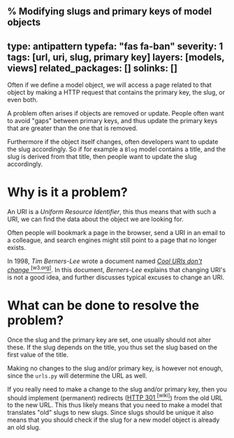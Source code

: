 % Modifying slugs and primary keys of model objects
---
type: antipattern
typefa: "fas fa-ban"
severity: 1
tags: [url, uri, slug, primary key]
layers: [models, views]
related_packages: []
solinks: []
---

Often if we define a model object, we will access a page
related to that object by making a HTTP request that contains
the primary key, the slug, or even both.

A problem often arises if objects are removed or update. People
often want to avoid "gaps" between primary keys, and thus update
the primary keys that are greater than the one that is removed.

Furthermore if the object itself changes, often developers want
to update the slug accordingly. So if for example a `Blog` model
contains a title, and the slug is derived from that title, then
people want to update the slug accordingly.

# Why is it a problem?

An URI is a *Uniform Resource Identifier*, this thus means that
with such a URI, we can find the data about the object we are looking
for.

Often people will bookmark a page in the browser, send a URI
in an email to a colleague, and search engines might still point
to a page that no longer exists.

In 1998, *Tim Berners-Lee* wrote a document named [*Cool URIs don't change*&nbsp;<sup>[w3.org]</sup>](https://www.w3.org/Provider/Style/URI.html).
In this document, *Berners-Lee* explains that changing URI's is not a good idea,
and further discusses typical excuses to change an URI.

# What can be done to resolve the problem?

Once the slug and the primary key are set, one usually should not alter these.
If the slug depends on the title, you thus set the slug based on the first
value of the title.

Making no changes to the slug and/or primary key, is however not enough, since
the `urls.py` will determine the URL as well.

If you really need to make a change to the slug and/or primary key, then you should
implement (permanent) redirects ([HTTP 301&nbsp;<sup>[wiki]</sup>](https://en.wikipedia.org/wiki/HTTP_301))
from the old URL to the new URL. This thus likely means that you need to make a model
that translates "old" slugs to new slugs. Since slugs should be unique it also
means that you should check if the slug for a new model object is already an old slug.
